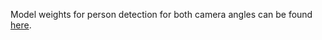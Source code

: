 
Model weights for person detection for both camera angles can be found [here](https://drive.google.com/drive/folders/13dssbSQDVH9EwLnfLsVxCc-R-vVlgI6u?usp=share_link).
